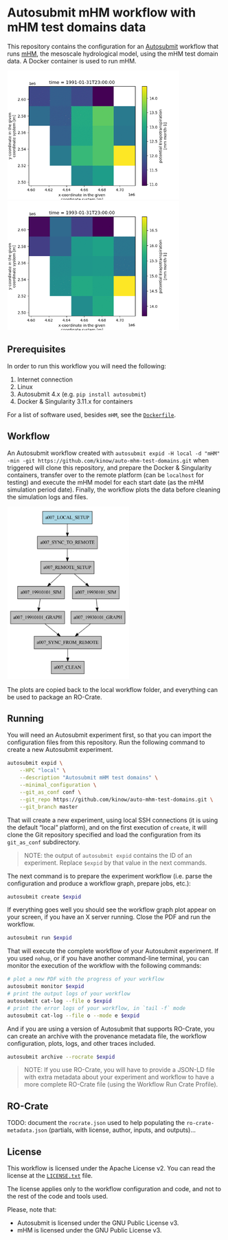 # Autosubmit mHM workflow with mHM test domains data

This repository contains the configuration for an [Autosubmit][autosubmit]
workflow that runs [mHM][mhm], the mesoscale hydrological model, using
the mHM test domain data. A Docker container is used to run mHM.

<div>
  <img src="./docs/plot_1991_1993.gif" style="max-width: 400px;" />
  <img src="./docs/plot_1993_1995.gif" style="max-width: 400px;" />
</div>

## Prerequisites

<!--
NOTE: With CWL you can list the software requirements for a computational
      workflow. Unfortunately we do not have the same for Autosubmit. But
      maybe we could find a way to give a specification of requirements?
      CWL can also declare that a workflow or tool needs Internet, and
      even Docker. So everything in this section can be part of the CWL
      Workflow definition. Would be nice to have something we could use
      in Autosubmit (like a standard way of defining it?).
-->

In order to run this workflow you will need the following:

1. Internet connection
2. Linux
3. Autosubmit 4.x (e.g. `pip install autosubmit`)
4. Docker & Singularity 3.11.x for containers

For a list of software used, besides `mHM`, see the [`Dockerfile`][dockerfile].

## Workflow

An Autosubmit workflow created with
`autosubmit expid -H local -d "mHM" -min -git https://github.com/kinow/auto-mhm-test-domains.git`
when triggered will clone this repository, and prepare the Docker
& Singularity containers, transfer over to the remote platform
(can be `localhost` for testing) and execute the mHM model for
each start date (as the mHM simulation period date). Finally, the
workflow plots the data before cleaning the simulation logs and
files.

<img src="./docs/mhm-workflow-graph.png" style="max-width: 400px; max-height: 400px;" />

The plots are copied back to the local workflow folder, and
everything can be used to package an RO-Crate.

## Running

You will need an Autosubmit experiment first, so that you
can import the configuration files from this repository.
Run the following command to create a new Autosubmit experiment.

```bash
autosubmit expid \
    --HPC "local" \
    --description "Autosubmit mHM test domains" \
    --minimal_configuration \
    --git_as_conf conf \
    --git_repo https://github.com/kinow/auto-mhm-test-domains.git \
    --git_branch master
```

That will create a new experiment, using local SSH connections
(it is using the default “local” platform), and on the first
execution of `create`, it will clone the Git repository specified
and load the configuration from its `git_as_conf` subdirectory.

> NOTE: the output of `autosubmit expid` contains the ID of an
>       experiment. Replace `$expid` by that value in the next
>       commands.

The next command is to prepare the experiment workflow (i.e.
parse the configuration and produce a workflow graph, prepare
jobs, etc.):

```bash
autosubmit create $expid
```

If everything goes well you should see the workflow graph plot
appear on your screen, if you have an X server running. Close the
PDF and run the workflow.

```bash
autosubmit run $expid
```

That will execute the complete workflow of your Autosubmit
experiment. If you used `nohup`, or if you have another
command-line terminal, you can monitor the execution of
the workflow with the following commands:

```bash
# plot a new PDF with the progress of your workflow
autosubmit monitor $expid
# print the output logs of your workflow
autosubmit cat-log --file o $expid
# print the error logs of your workflow, in `tail -f` mode
autosubmit cat-log --file o --mode e $expid
```

And if you are using a version of Autosubmit that supports
RO-Crate, you can create an archive with the provenance
metadata file, the workflow configuration, plots, logs, and
other traces included.

```bash
autosubmit archive --rocrate $expid
```

> NOTE: If you use RO-Crate, you will have to provide a
>       JSON-LD file with extra metadata about your
>       experiment and workflow to have a more complete
>       RO-Crate file (using the Workflow Run Crate Profile).

## RO-Crate

TODO: document the `rocrate.json` used to help populating the
`ro-crate-metadata.json` (partials, with license, author, inputs,
and outputs)…

## License

This workflow is licensed under the Apache License v2. You can
read the license at the [`LICENSE.txt`][license] file.

The license applies only to the workflow configuration and code,
and not to the rest of the code and tools used.

Please, note that:

- Autosubmit is licensed under the GNU Public License v3.
- mHM is licensed under the GNU Public License v3.

[autosubmit]: https://autosubmit.readthedocs.io/
[mhm]: https://mhm.pages.ufz.de/mhm/stable/
[dockerfile]: ./Dockerfile
[license]: ./LICENSE.txt
